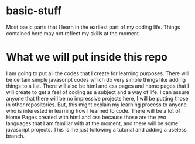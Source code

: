 # basic-stuff
Most basic parts that I learn in the earliest part of my coding life. Things contained here may not reflect my skills at the moment.
# What we will put inside this repo
I am going to put all the codes that I create for learning purposes. There will be certain simple javascript codes which do very simple things like adding things to a list.
There will also be html and css pages and home pages that I will create to get a feel of coding as a subject and a way of life. 
I can assure anyone that there will be no impressive projects here, I will be putting those in other repositories. But, this might explain my learning process to anyone who is interested in learning how I learned to code.
There will be a lot of Home Pages created with html and css because those are the two languages that I am familiar with at the moment, and there will be some javascript projects.
This is me just following a tutorial and adding a useless branch.

